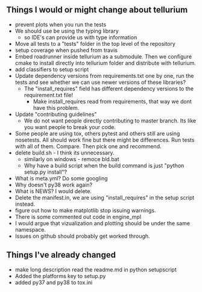 Things I would or might change about tellurium
---------------------------------------
 - prevent plots when you run the tests
 - We should use be using the typing library
    - so IDE's can provide us with type information 
 - Move all tests to a "tests" folder in the top level of the repository
 - setup coverage when pushed from travis
 - Embed roadrunner inside tellurium as a submodule. Then we configure 
   cmake to install directly into tellurium folder and distribute with 
   tellurium. 
 - add classifiers to setup script
 - Update dependency versions from requirements.txt one by one, run the tests 
   and see whether we can use newer versions of these libraries?
   - The "install_requires" field has different dependency versions to the requirement.txt file!
      - Make install_requires read from requirements, that way we dont have this problem. 
 - Update "contributing guidelines"
    - We do not want people directly contributing to master branch. Its like you want people to break your code.
 - Some people are using tox, others pytest and others still are using nosetests. All should work 
   fine but there might be differences. Run tests with all of them. Compare. Then pick one and recommend. 
 - delete build.sh - I think its unnecessary. 
    - similarly on windows - remoce bld.bat
    - Why have a build script when the build command is just "python setup.py install"?
 - What is meta.yml? Do some googling
 - Why doesn't py38 work again?
 - What is NEWS? I would delete. 
 - Delete the manifest.in, we are using "install_requires" in the setup script instead.
 - figure out how to make matplotlib stop issuing warnings. 
 - There is some commented out code in engine_mpl
 - I would argue that vizualization and plotting should be under the same namespace. 
 - Issues on github should probably get worked through. 
 
Things I've already changed
-----------------------------
- make long description read the readme.md in python setupscript
- Added the platforms key to setup.py
- added py37 and py38 to tox.ini